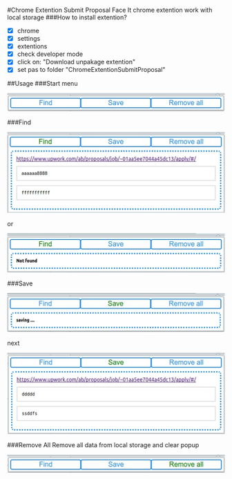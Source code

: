 #Chrome Extention Submit Proposal
Face It chrome extention work with local storage
###How to install extention?

- [x] chrome
- [x] settings
- [x] extentions
- [x] check developer mode
- [x] click on: "Download unpakage extention"
- [x] set pas to folder "ChromeExtentionSubmitProposal"

##Usage
###Start menu

![picture alt](img/startMenu.jpg "startMenu")

###Find

![picture alt](img/find.jpg "find")

or

![picture alt](img/notFound.jpg "notFound")

###Save

![picture alt](img/save.jpg "saving")

next

![picture alt](img/saved.jpg "saved")

###Remove All
Remove all data from local storage and clear popup

![picture alt](img/removeAll.jpg "startMenu")
